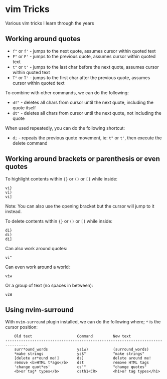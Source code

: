 # vim Tricks

Various vim tricks I learn through the years

## Working around quotes

- `f"` or `f'` - jumps to the next quote, assumes cursor within quoted text
- `F"` or `F'` - jumps to the previous quote, assumes cursor within quoted text
- `t"` or `t'` - jumps to the last char before the next quote, assumes cursor within quoted text
- `T"` or `T'` - jumps to the first char after the previous quote, assumes cursor within quoted text

To combine with other commands, we can do the following:

- `df"` - deletes all chars from cursor until the next quote, including the quote itself
- `dt"` - deletes all chars from cursor until the next quote, not including the quote

When used repeatedly, you can do the following shortcut:

- `d;` - repeats the previous quote movement, ie: `t"` or `t'`, then execute the delete command

## Working around brackets or parenthesis or even quotes

To highlight contents within `{}` or `()` or `[]` while inside:

```
vi}
vi)
vi]
```
Note: You can also use the opening bracket but the cursor will jump to it instead.

To delete contents within `{}` or `()` or `[]` while inside:

```
di}
di)
di]
```

Can also work around quotes:

```
vi"
```

Can even work around a world:

```
viw
```

Or a group of text (no spaces in between):

```
viW
```

## Using nvim-surround

With `nvim-surround` plugin installed, we can do the following where; `*` is the cursor position:

```
    Old text                    Command         New text
--------------------------------------------------------------------------------
    surr*ound_words             ysiw)           (surround_words)
    *make strings               ys$"            "make strings"
    [delete ar*ound me!]        ds]             delete around me!
    remove <b>HTML t*ags</b>    dst             remove HTML tags
    'change quot*es'            cs'"            "change quotes"
    <b>or tag* types</b>        csth1<CR>       <h1>or tag types</h1>
```
